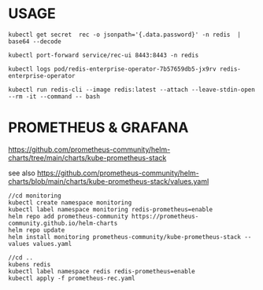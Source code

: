 # USAGE

```
kubectl get secret  rec -o jsonpath='{.data.password}' -n redis  | base64 --decode

kubectl port-forward service/rec-ui 8443:8443 -n redis

kubectl logs pod/redis-enterprise-operator-7b57659db5-jx9rv redis-enterprise-operator

kubectl run redis-cli --image redis:latest --attach --leave-stdin-open --rm -it --command -- bash
```

# PROMETHEUS & GRAFANA

https://github.com/prometheus-community/helm-charts/tree/main/charts/kube-prometheus-stack

see also
https://github.com/prometheus-community/helm-charts/blob/main/charts/kube-prometheus-stack/values.yaml

```
//cd monitoring
kubectl create namespace monitoring
kubectl label namespace monitoring redis-prometheus=enable
helm repo add prometheus-community https://prometheus-community.github.io/helm-charts
helm repo update
helm install monitoring prometheus-community/kube-prometheus-stack --values values.yaml
```

```
//cd ..
kubens redis
kubectl label namespace redis redis-prometheus=enable
kubectl apply -f prometheus-rec.yaml
```
